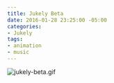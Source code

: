 ```yaml
---
title: Jukely Beta
date: 2016-01-28 23:25:00 -05:00
categories:
- Jukely
tags:
- animation
- music
---
```


![jukely-beta.gif](/uploads/jukely-beta.gif)